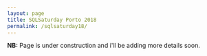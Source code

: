 ```yaml
---
layout: page
title: SQLSaturday Porto 2018
permalink: /sqlsaturday18/
---
```



<strong>NB:</strong> Page is under construction and i'll be adding more details soon.